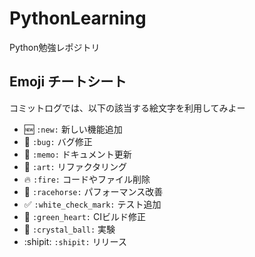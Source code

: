 # PythonLearning

Python勉強レポジトリ

## Emoji チートシート

コミットログでは、以下の該当する絵文字を利用してみよー

* :new: `:new:` 新しい機能追加
* :bug: `:bug:` バグ修正
* :memo: `:memo:` ドキュメント更新
* :art: `:art:` リファクタリング
* :fire: `:fire:` コードやファイル削除
* :racehorse: `:racehorse:` パフォーマンス改善
* :white_check_mark: `:white_check_mark:` テスト追加
* :green_heart: `:green_heart:` CIビルド修正
* :crystal_ball: `:crystal_ball:` 実験
* :shipit: `:shipit:` リリース
